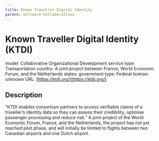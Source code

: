 ```yaml
---
title: Known Traveller Digital Identity
parent: Software Collaboratives
---
```


# Known Traveller Digital Identity (KTDI)

model: Collaborative Organizational Development
service type: Transportation
country: A joint project between France, World Economic Forum, and the Netherlands
states: 
government type: Federal
license: unknown
URL: [https://ktdi.org/](https://ktdi.org/)

## Description
“KTDI enables consortium partners to access verifiable claims of a traveller’s identity data so they can assess their credibility, optimise passenger processing and reduce risk.” A joint project of the World Economic Forum, France, and the Netherlands, the project has not yet reached pilot phase, and will initially be limited to flights between two Canadian airports and one Dutch airport.
